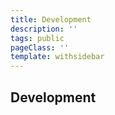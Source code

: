 ```yaml
---
title: Development
description: ''
tags: public
pageClass: ''
template: withsidebar
---
```


## Development
